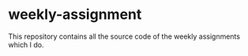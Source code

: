 # weekly-assignment
This repository contains all the source code of the weekly assignments which I do. 
